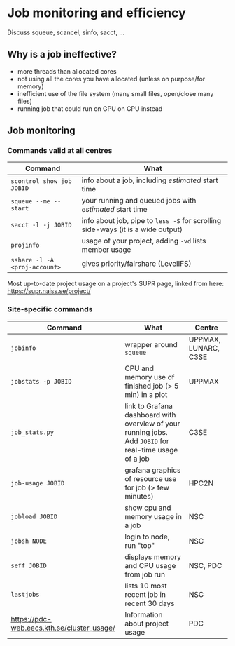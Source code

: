 # Job monitoring and efficiency

Discuss squeue, scancel, sinfo, sacct, ...

## Why is a job ineffective?

- more threads than allocated cores
- not using all the cores you have allocated (unless on purpose/for memory)
- inefficient use of the file system (many small files, open/close many files)
- running job that could run on GPU on CPU instead

## Job monitoring 

### Commands valid at all centres 

| Command | What |  
| ------- | ---- | 
| ``scontrol show job JOBID`` | info about a job, including *estimated* start time | 
| ``squeue --me --start`` | your running and queued jobs with *estimated* start time | 
| ``sacct -l -j JOBID`` | info about job, pipe to ``less -S`` for scrolling side-ways (it is a wide output) | 
| ``projinfo`` | usage of your project, adding ``-vd`` lists member usage | 
| ``sshare -l -A <proj-account>`` | gives priority/fairshare (LevelIFS) | 

Most up-to-date project usage on a project's SUPR page, linked from here: <a href="https://supr.naiss.se/project/" target="_blank">https://supr.naiss.se/project/</a>

### Site-specific commands 

| Command | What | Centre | 
| ------- | ---- | ------ |
| ``jobinfo``| wrapper around ``squeue`` | UPPMAX, LUNARC, C3SE |
| ``jobstats -p JOBID`` | CPU and memory use of finished job (> 5 min) in a plot | UPPMAX |
| ``job_stats.py`` | link to Grafana dashboard with overview of your running jobs. Add ``JOBID`` for real-time usage of a job | C3SE |
| ``job-usage JOBID`` | grafana graphics of resource use for job (> few minutes) | HPC2N |
| ``jobload JOBID`` | show cpu and memory usage in a job | NSC |
| ``jobsh NODE`` | login to node, run "top" | NSC |
| ``seff JOBID`` |  displays memory and CPU usage from job run | NSC, PDC | 
| ``lastjobs`` | lists 10 most recent job in recent 30 days | NSC |
| <a href="https://pdc-web.eecs.kth.se/cluster_usage/" target="_blank">https://pdc-web.eecs.kth.se/cluster_usage/</a> | Information about project usage | PDC |

